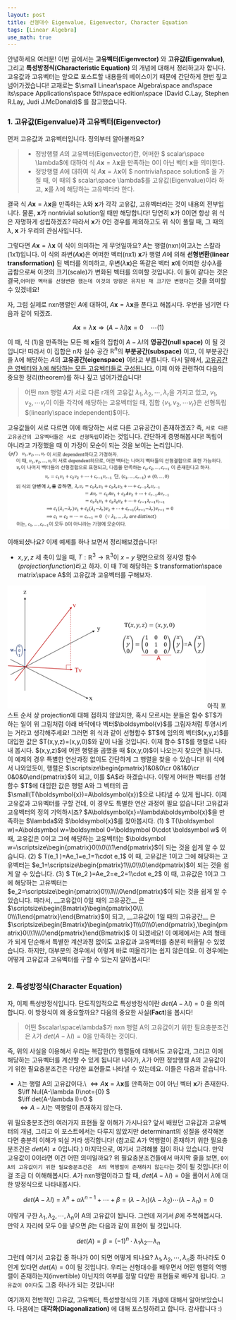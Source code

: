 ```yaml
---
layout: post
title: 선형대수 Eigenvalue, Eigenvector, Character Equation
tags: [Linear Algebra]
use_math: true
---
```

안녕하세요 여러분! 이번 글에서는 **고유벡터(Eigenvector)** 와 **고유값(Eigenvalue)**, 그리고 **특성방정식(Characteristic Equation)** 의 개념에 대해서 정리하고자 합니다. 고유값과 고유벡터는 앞으로 포스트할 내용들의 베이스이기 때문에 간단하게 한번 짚고 넘어가겠습니다! 교재로는 $\small Linear\space Algebra\space and\space its\space Applications\space 5th\space edition\space (David C.Lay, Stephen R.Lay, Judi J.McDonald)$ 를 참고했습니다.

### 1. 고유값(Eigenvalue)과 고유벡터(Eigenvector)
먼저 고유값과 고유벡터입니다. 정의부터 알아볼까요?
>  - 정방행렬 $A$의 고유벡터(Eigenvector)란, 어떠한 $  scalar\space \lambda$에 대하여 식 $A\boldsymbol{x}=\lambda\boldsymbol{x}$을 만족하는 0이 아닌 벡터 ${\boldsymbol x}$을 의미한다.
> - 정방행렬 $A$에 대하여 식 $A\boldsymbol{x}=\lambda\boldsymbol{x}$이 $ nontrivial\space solution$ 을 가질 때, 이 때의 $ scalar\space \lambda$를 고유값(Eigenvalue)이라 하고, $\boldsymbol{x}$를 $\lambda$에 해당하는 고유벡터라 한다.

결국 식 $A\boldsymbol{x}=\lambda\boldsymbol{x}$을 만족하는 $\lambda$와  $\boldsymbol{x}$가 각각 고유값, 고유벡터라는 것이 내용의 전부입니다.  물론, $\boldsymbol{x}$가 nontrivial solution일 때만 해당합니다! 당연히 $\boldsymbol{x}$가 0이면 항상 위 식은 자명하게 성립하겠죠? 따라서 $\boldsymbol{x}$가 0인 경우를 제외하고도 위 식이 풀릴 때, 그 때의 $\lambda$, $\boldsymbol{x}$ 가 우리의 관심사입니다.

그렇다면 $A\boldsymbol{x}=\lambda\boldsymbol{x}$ 이 식이 의미하는 게 무엇일까요? $A$는 행렬(nxn)이고$\lambda$는 스칼라(1x1)입니다. 이 식의 좌변$(A\boldsymbol{x})$은 어떠한 벡터(nx1) $\boldsymbol{x}$가 행렬 $A$에 의해 **선형변환(linear transformation)** 된 벡터를 의미하고, 우변$(\lambda \boldsymbol{x})$은 똑같은 벡터 $\boldsymbol{x}$에 어떠한 상수$\lambda$를 곱함으로써 이것의 크기(scale)가 변화된 벡터를 의미할 것입니다. 이 둘이 같다는 것은 결국,``어떠한 벡터를 선형변환 했는데 이것의 방향은 유지된 채 크기만 변했다``는 것을 의미할 수 있겠네요!

자, 그럼 실제로 nxn행렬인 $A$에 대하여, $A\boldsymbol{x}=\lambda\boldsymbol{x}$을 푼다고 해봅시다. 우변을 넘기면 다음과 같이 되겠죠.

$$A\boldsymbol{x}=\lambda\boldsymbol{x}\Longrightarrow (A-\lambda I)\boldsymbol{x}=0\quad\cdots (1)$$

이 때, 식 (1)을 만족하는 모든 해  $\boldsymbol{x}$들의 집합이 $A-\lambda I$의 **영공간(null space)** 이 될 것입니다! 따라서 이 집합은 n차 실수 공간 $\mathbb{R}^n$의 **부분공간(subspace)** 이고, 이 부분공간을 $\lambda$에 해당하는 $A$의 **고유공간(eigenspace)** 이라고 부릅니다. 다시 말해서, <u>고유공간은 영벡터와 λ에 해당하는 모든 고유벡터들로 구성됩니다.</u>
이제 이와 관련하여 다음의 중요한 정리(theorem)를 하나 짚고 넘어가겠습니다!
> 어떤 nxn 행렬 $A$가 서로 다른 r개의 고유값 $\lambda_1, \lambda_2, \cdots, \lambda_r$을 가지고 있고, $v_1,v_2, \cdots v_r$이 이들 각각에 해당하는 고유벡터일 때, 집합 $\{v_1, v_2, \cdots v_r\}$은 선형독립$(linearly\space independent)$이다.

고유값들이 서로 다르면 이에 해당하는 서로 다른 고유공간이 존재하겠죠? 즉, ``서로 다른 고유공간의 고유벡터들은 서로 선형독립``이라는 것입니다. 간단하게 증명해봅시다! 독립이 아니라고 가정했을 때 이 가정이 모순이 되는 것을 보이는 논리입니다.
<img src="/assets/그림1추가.png" width="800px">

이해되셨나요? 이제 예제를 하나 보면서  정리해보겠습니다!
- $x,y,z$ 세 축이 있을 때, $T:\mathbb{R}^3\rightarrow \mathbb{R}^3$이 $x-y$ 평면으로의 정사영 함수$(projection function)$라고 하자. 이 때 $T$에 해당하는 $ transformation\space matrix\space A$의 고유값과 고유벡터를 구해보자.
<img src="/img/그림1.png" width="450px">
아직 포스트 순서 상 projection에 대해 접하지 않았지만, 혹시 모르시는 분들은 함수 $T$가 하는 일이 위 그림처럼 아래 바닥에다 벡터$\boldsymbol{v}$를 그림자처럼 투영시키는 거라고 생각해주세요! 그러면 위 식과 같이 선형함수 $T$에 임의의 벡터$(x,y,z)$를 대입한 값은 $T(x,y,z)=(x,y,0)$와 같이 나올 것입니다. 이제 함수 $T$를 행렬로 나타내 봅시다.  $(x,y,z)$에 어떤 행렬을 곱했을 때 $(x,y,0)$이 나오는지 찾으면 됩니다. 이 예제의 경우 특별한 연산과정 없이도 간단하게 그 행렬을 찾을 수 있습니다! 위 식에서 나와있듯이, 행렬은 $\scriptsize\begin{pmatrix}1&0&0\cr 0&1&0\cr 0&0&0\end{pmatrix}$이 되고, 이를 $A$라 하겠습니다.
이렇게 어떠한 벡터를 선형함수 $T$에 대입한 값은 행렬 A와 그 벡터의 곱$\small(T(\boldsymbol{x})=A\boldsymbol{x})$으로 나타낼 수 있게 됩니다. 이제 고유값과 고유벡터를 구할 건데, 이 경우도 특별한 연산 과정이 필요 없습니다! 고유값과 고유벡터의 정의 기억하시죠? $A\boldsymbol{x}=\lambda\boldsymbol{x}$을 만족하는 $\lambda$와 $\boldsymbol{x}$를 찾아봅시다.  
(1) $ T(\boldsymbol w)=A\boldsymbol w=\boldsymbol 0=\boldsymbol 0\cdot \boldsymbol w$  
이 때, 고유값은 0이고 그에 해당하는 고유벡터는 $\boldsymbol w=\scriptsize\begin{pmatrix}0\\\0\\\1\end{pmatrix}$이 되는 것을 쉽게 알 수 있습니다.  
(2) $ T(e_1 )=Ae_1=e_1=1\cdot e_1$
이 때, 고유값은 1이고 그에 해당하는 고유벡터는 $e_1=\scriptsize\begin{pmatrix}1\\\0\\\0\end{pmatrix}$이 되는 것을 쉽게 알 수 있습니다.  
(3) $ T(e_2 )=Ae_2=e_2=1\cdot e_2$
이 때, 고유값은 1이고 그에 해당하는 고유벡터는 $e_2=\scriptsize\begin{pmatrix}0\\\1\\\0\end{pmatrix}$이 되는 것을 쉽게 알 수 있습니다.  
따라서, __고유값이 0일 때의 고유공간__ 은 $\scriptsize\begin{Bmatrix}\begin{pmatrix}0\\\ 0\\\1\end{pmatrix}\end{Bmatrix}$이 되고, __고유값이 1일 때의 고유공간__ 은 $\scriptsize\begin{Bmatrix}\begin{pmatrix}1\\\0\\\0\end{pmatrix},\begin{pmatrix}0\\\1\\\0\end{pmatrix}\end{Bmatrix}$ 이 되겠네요!
이 예제에서는 A의 형태가 되게 단순해서 특별한 계산과정 없이도 고유값과 고유벡터를 충분히 떠올릴 수 있었습니다. 하지만, 대부분의 경우에서 이렇게 바로 떠올리기는 쉽지 않은데요. 이 경우에는 어떻게 고유값과 고유벡터를 구할 수 있는지 알아봅시다!
<br><br>

### 2. 특성방정식(Character Equation)
자, 이제 특성방정식입니다. 단도직입적으로 특성방정식이란 $det(A-\lambda I)=0$ 을 의미합니다. 이 방정식이 왜 중요할까요? 다음의 중요한 사실(**Fact**)을 봅시다!
> 어떤 $scalar\space\lambda$가 nxn 행렬 A의 고유값이기 위한 필요충분조건은 $\lambda$가 $det(A-\lambda I)=0$을 만족하는 것이다.

즉, 위의 사실을 이용해서 우리는 복잡한(?) 행렬들에 대해서도 고유값과, 그리고 이에 해당하는 고유벡터를 계산할 수 있게 됩니다! 나아가, $\lambda$가 어떤 정방행렬 A의 고유값이기 위한 필요충분조건은 다양한 표현들로 나타낼 수 있는데요. 이들은  다음과 같습니다.
- $\lambda$는 행렬 A의 고유값이다.\\
$\iff A\boldsymbol{x}=\lambda \boldsymbol{x}$를 만족하는 0이 아닌 벡터 $\boldsymbol{x}$가 존재한다.  
$\iff Nul(A-\lambda I)\not=\{0\} $  
$\iff det(A-\lambda I)=0 $  
$\iff A-\lambda I$는 역행렬이 존재하지 않는다.

위 필요충분조건의 여러가지 표현들 잘 이해가 가시나요? 앞서 배웠던 고유값과 고유벡터의 개념, 그리고 이 포스트에서는 다루지 않았지만 determinant의 성질을 생각해본다면 충분히 이해가 되실 거라 생각합니다! (참고로 $A$가 역행렬이 존재하기 위한 필요충분조건은 $det(A)\not=0$입니다.) 마지막으로, 여기서 고려해볼 점이 하나 있습니다. 만약 고유값이 0이라면 이건 어떤 의미일까요? 위 필요충분조건들에서 마지막 줄을 보면, ``0이 A의 고유값이기 위한 필요충분조건은  A의 역행렬이 존재하지 않는다``는 것이 될 것입니다! 이걸 조금 더 이해해봅시다.
 $A$가 nxn행렬이라고 할 때, $det(A-\lambda I)=0$을 풀어서 $\lambda$에 대한 방정식으로 나타내봅시다.

$$det(A-\lambda I)=\lambda^n+\alpha\lambda^{n-1}+\cdots+ \beta=(\lambda-\lambda_1)(\lambda-\lambda_2)\cdots(\lambda-\lambda_n)=0$$

이렇게 구한 $\lambda_1,\lambda_2,\cdots,\lambda_n$이 A의 고유값이 됩니다. 그런데 저기서 $\beta$에 주목해봅시다. 만약 $\lambda$ 자리에 모두 0을 넣으면 $\beta$는 다음과 같이 표현이 될 것입니다.

$$det(A)=\beta=(-1)^n\cdot\lambda_1\lambda_2\cdots\lambda_n$$

그런데 여기서 고유값 중 하나가 0이 되면 어떻게 되나요? $\lambda_1,\lambda_2,\cdots,\lambda_n$중 하나라도 0인게 있다면 $det(A)=0$이 될 것입니다. 우리는 선형대수를 배우면서 어떤 행렬의 역행렬이 존재하는지(invertible) 아닌지의 여부를 정말 다양한 표현들로 배우게 됩니다. ``고유값이 0이다``도 그중 하나가 되는 것입니다!
<br>

여기까지 전반적인 고유값, 고유벡터, 특성방정식의 기초 개념에 대해서 알아보았습니다. 다음에는 **대각화(Diagonalization)** 에 대해 포스팅하려고 합니다. 감사합니다 :)
<br><br>
